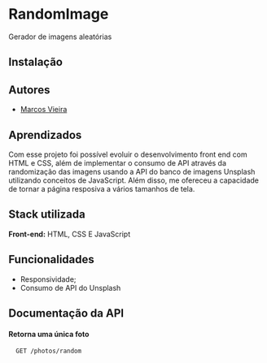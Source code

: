 
# RandomImage

Gerador de imagens aleatórias


## Instalação


## Autores

- [Marcos Vieira](https://www.github.com/marcosvieira31)


## Aprendizados

Com esse projeto foi possível evoluir o desenvolvimento front end com HTML e CSS, além de implementar o consumo de API através da randomização das imagens usando a API do banco de imagens Unsplash utilizando conceitos de JavaScript. Além disso, me ofereceu a capacidade de tornar a página resposiva a vários tamanhos de tela.


## Stack utilizada

**Front-end:** HTML, CSS E JavaScript



## Funcionalidades

- Responsividade;
- Consumo de API do Unsplash

## Documentação da API

#### Retorna uma única foto

```http
  GET /photos/random
```

